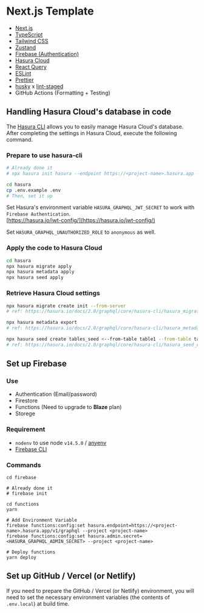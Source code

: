 # Next.js Template

- [Next.js](https://nextjs.org/)
- [TypeScript](https://www.typescriptlang.org/)
- [Tailwind CSS](https://tailwindcss.com/)
- [Zustand](https://github.com/pmndrs/zustand)
- [Firebase (Authentication)](https://firebase.google.com/)
- [Hasura Cloud](https://cloud.hasura.io/)
- [React Query](https://react-query.tanstack.com/)
- [ESLint](https://eslint.org/)
- [Prettier](https://prettier.io/)
- [husky](https://github.com/typicode/husky) x [lint-staged](https://github.com/okonet/lint-staged)
- GitHub Actions (Formatting + Testing)

## Handling Hasura Cloud's database in code

The [Hasura CLI](https://hasura.io/docs/1.0/graphql/core/hasura-cli/index.html) allows you to easily manage Hasura Cloud's database.  
After completing the settings in Hasura Cloud, execute the following command.

### Prepare to use hasura-cli

```bash
# Already done it
# npx hasura init hasura --endpoint https://<project-name>.hasura.app --admin-secret <admin-secret-key>

cd hasura
cp .env.example .env
# Then, set it up
```

Set Hasura's environment variable `HASURA_GRAPHQL_JWT_SECRET` to work with `Firebase Authentication`.  
[https://hasura.io/jwt-config/](https://hasura.io/jwt-config/)

Set `HASURA_GRAPHQL_UNAUTHORIZED_ROLE` to `anonymous` as well.

### Apply the code to Hasura Cloud

```bash
cd hasura
npx hasura migrate apply
npx hasura metadata apply
npx hasura seed apply
```

### Retrieve Hasura Cloud settings

```bash
npx hasura migrate create init --from-server
# ref: https://hasura.io/docs/2.0/graphql/core/hasura-cli/hasura_migrate_create.html

npx hasura metadata export
# ref: https://hasura.io/docs/2.0/graphql/core/hasura-cli/hasura_metadata_export.html

npx hasura seed create tables_seed <--from-table table1 --from-table table2>
# ref: https://hasura.io/docs/2.0/graphql/core/hasura-cli/hasura_seed_create.html
```

## Set up Firebase

### Use

- Authentication (Email/password)
- Firestore
- Functions (Need to upgrade to **Blaze** plan)
- Storege

### Requirement

- `nodenv` to use node `v14.5.0` / [anyenv](https://github.com/anyenv/anyenv)
- [Firebase CLI](https://firebase.google.com/docs/cli)

### Commands

```
cd firebase

# Already done it
# firebase init

cd functions
yarn

# Add Environment Variable
firebase functions:config:set hasura.endpoint=https://<project-name>.hasura.app/v1/graphql --project <project-name>
firebase functions:config:set hasura.admin.secret=<HASURA_GRAPHQL_ADMIN_SECRET> --project <project-name>

# Deploy functions
yarn deploy
```

## Set up GitHub / Vercel (or Netlify)

If you need to prepare the GitHub / Vercel (or Netlify) environment, you will need to set the necessary environment variables (the contents of `.env.local`) at build time.
